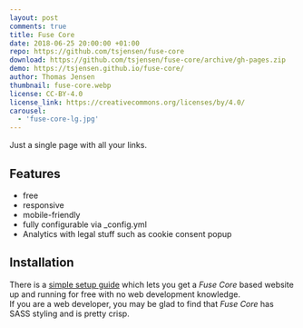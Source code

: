 ```yaml
---
layout: post
comments: true
title: Fuse Core
date: 2018-06-25 20:00:00 +01:00
repo: https://github.com/tsjensen/fuse-core
download: https://github.com/tsjensen/fuse-core/archive/gh-pages.zip
demo: https://tsjensen.github.io/fuse-core/
author: Thomas Jensen
thumbnail: fuse-core.webp
license: CC-BY-4.0
license_link: https://creativecommons.org/licenses/by/4.0/
carousel:
  - 'fuse-core-lg.jpg'
---
```


Just a single page with all your links.

## Features

* free
* responsive
* mobile-friendly
* fully configurable via _config.yml
* Analytics with legal stuff such as cookie consent popup

## Installation

There is a [simple setup guide](https://github.com/tsjensen/fuse-core/wiki/Setup-Instructions) which lets you get a *Fuse Core* based website up and running for free with no web development knowledge.  
If you are a web developer, you may be glad to find that *Fuse Core* has SASS styling and is pretty crisp.
